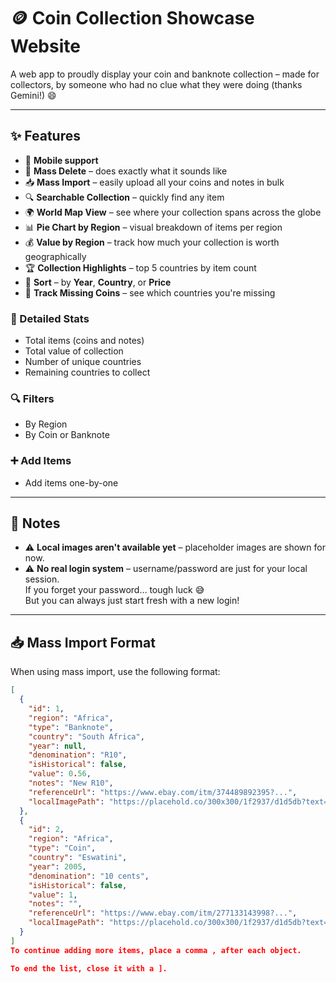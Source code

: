 # 🪙 Coin Collection Showcase Website

A web app to proudly display your coin and banknote collection – made for collectors, by someone who had no clue what they were doing (thanks Gemini!) 😄

---

## ✨ Features

- 📱 **Mobile support**
- 🧹 **Mass Delete** – does exactly what it sounds like
- 📥 **Mass Import** – easily upload all your coins and notes in bulk
- 🔍 **Searchable Collection** – quickly find any item
- 🌍 **World Map View** – see where your collection spans across the globe
- 📊 **Pie Chart by Region** – visual breakdown of items per region
- 💰 **Value by Region** – track how much your collection is worth geographically
- 🏆 **Collection Highlights** – top 5 countries by item count
- 📅 **Sort** – by **Year**, **Country**, or **Price**
- 📌 **Track Missing Coins** – see which countries you're missing

### 🧾 Detailed Stats

- Total items (coins and notes)  
- Total value of collection  
- Number of unique countries  
- Remaining countries to collect  

### 🔍 Filters

- By Region  
- By Coin or Banknote  

### ➕ Add Items

- Add items one-by-one

---

## 📝 Notes

- ⚠️ **Local images aren't available yet** – placeholder images are shown for now.
- ⚠️ **No real login system** – username/password are just for your local session.  
  If you forget your password… tough luck 😅  
  But you can always just start fresh with a new login!

---

## 📥 Mass Import Format

When using mass import, use the following format:

```json
[
  {
    "id": 1,
    "region": "Africa",
    "type": "Banknote",
    "country": "South Africa",
    "year": null,
    "denomination": "R10",
    "isHistorical": false,
    "value": 0.56,
    "notes": "New R10",
    "referenceUrl": "https://www.ebay.com/itm/374489892395?...",
    "localImagePath": "https://placehold.co/300x300/1f2937/d1d5db?text=No+Image"
  },
  {
    "id": 2,
    "region": "Africa",
    "type": "Coin",
    "country": "Eswatini",
    "year": 2005,
    "denomination": "10 cents",
    "isHistorical": false,
    "value": 1,
    "notes": "",
    "referenceUrl": "https://www.ebay.com/itm/277133143998?...",
    "localImagePath": "https://placehold.co/300x300/1f2937/d1d5db?text=No+Image"
  }
]
To continue adding more items, place a comma , after each object.

To end the list, close it with a ].
